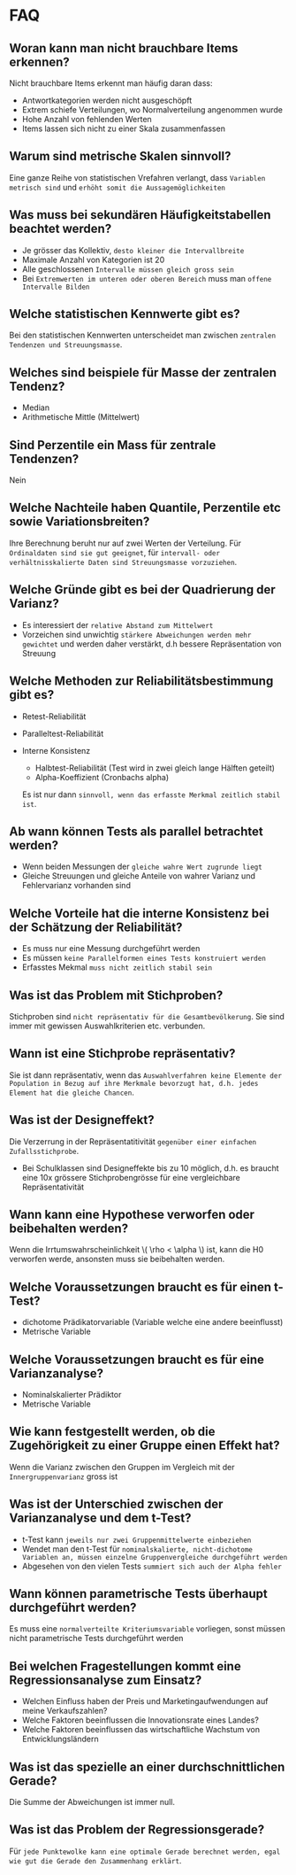 # FAQ

## Woran kann man nicht brauchbare Items erkennen?
Nicht brauchbare Items erkennt man häufig daran dass:
* Antwortkategorien werden nicht ausgeschöpft
* Extrem schiefe Verteilungen, wo Normalverteilung angenommen wurde
* Hohe Anzahl von fehlenden Werten
* Items lassen sich nicht zu einer Skala zusammenfassen

## Warum sind metrische Skalen sinnvoll?
Eine ganze Reihe von statistischen Vrefahren verlangt, dass `Variablen metrisch sind` und `erhöht somit die Aussagemöglichkeiten`

## Was muss bei sekundären Häufigkeitstabellen beachtet werden?
* Je grösser das Kollektiv, `desto kleiner die Intervallbreite`
* Maximale Anzahl von Kategorien ist 20
* Alle geschlossenen `Intervalle müssen gleich gross sein`
* Bei `Extremwerten im unteren oder oberen Bereich` muss man `offene Intervalle Bilden`

## Welche statistischen Kennwerte gibt es?
Bei den statistischen Kennwerten unterscheidet man zwischen `zentralen Tendenzen und Streuungsmasse`.

## Welches sind beispiele für Masse der zentralen Tendenz?
* Median
* Arithmetische Mittle (Mittelwert)

## Sind Perzentile ein Mass für zentrale Tendenzen?
Nein

## Welche Nachteile haben Quantile, Perzentile etc sowie Variationsbreiten?
Ihre Berechnung beruht nur auf zwei Werten der Verteilung. Für `Ordinaldaten sind sie gut geeignet`, für `intervall- oder verhältnisskalierte Daten sind Streuungsmasse vorzuziehen`.

## Welche Gründe gibt es bei der Quadrierung der Varianz?
* Es interessiert der `relative Abstand zum Mittelwert`
* Vorzeichen sind unwichtig `stärkere Abweichungen werden mehr gewichtet` und werden daher verstärkt, d.h bessere Repräsentation von Streuung

## Welche Methoden zur Reliabilitätsbestimmung gibt es?
* Retest-Reliabilität
* Paralleltest-Reliabilität
* Interne Konsistenz
  * Halbtest-Reliabilität (Test wird in zwei gleich lange Hälften geteilt)
  * Alpha-Koeffizient (Cronbachs alpha)

  Es ist nur dann `sinnvoll, wenn das erfasste Merkmal zeitlich stabil ist`.

## Ab wann können Tests als parallel betrachtet werden?
* Wenn beiden Messungen der `gleiche wahre Wert zugrunde liegt`
* Gleiche Streuungen und gleiche Anteile von wahrer Varianz und Fehlervarianz vorhanden sind

## Welche Vorteile hat die interne Konsistenz bei der Schätzung der Reliabilität?
* Es muss nur eine Messung durchgeführt werden
* Es müssen `keine Parallelformen eines Tests konstruiert werden`
* Erfasstes Mekmal `muss nicht zeitlich stabil sein`

## Was ist das Problem mit Stichproben?
Stichproben sind `nicht repräsentativ für die Gesamtbevölkerung`. Sie sind immer mit gewissen Auswahlkriterien etc. verbunden.

## Wann ist eine Stichprobe repräsentativ?
Sie ist dann repräsentativ, wenn das `Auswahlverfahren keine Elemente der Population in Bezug auf ihre Merkmale bevorzugt hat, d.h. jedes Element hat die gleiche Chancen`.

## Was ist der Designeffekt?
Die Verzerrung in der Repräsentatitivität `gegenüber einer einfachen Zufallsstichprobe`.
* Bei Schulklassen sind Designeffekte bis zu 10 möglich, d.h. es braucht eine 10x grössere Stichprobengrösse für eine vergleichbare Repräsentativität

## Wann kann eine Hypothese verworfen oder beibehalten werden?
Wenn die Irrtumswahrscheinlichkeit \\( \rho < \alpha \\) ist, kann die H0 verworfen werde, ansonsten muss sie beibehalten werden.

## Welche Voraussetzungen braucht es für einen t-Test?
* dichotome Prädikatorvariable (Variable welche eine andere beeinflusst)
* Metrische Variable

## Welche Voraussetzungen braucht es für eine Varianzanalyse?
* Nominalskalierter Prädiktor
* Metrische Variable

## Wie kann festgestellt werden, ob die Zugehörigkeit zu einer Gruppe einen Effekt hat?
Wenn die Varianz zwischen den Gruppen im Vergleich mit der `Innergruppenvarianz` gross ist

## Was ist der Unterschied zwischen der Varianzanalyse und dem t-Test?
* t-Test kann `jeweils nur zwei Gruppenmittelwerte einbeziehen`
* Wendet man den t-Test für `nominalskalierte, nicht-dichotome Variablen an, müssen einzelne Gruppenvergleiche durchgeführt werden`
* Abgesehen von den vielen Tests `summiert sich auch der Alpha fehler`

## Wann können parametrische Tests überhaupt durchgeführt werden?
Es muss eine `normalverteilte Kriteriumsvariable` vorliegen, sonst müssen nicht parametrische Tests durchgeführt werden

## Bei welchen Fragestellungen kommt eine Regressionsanalyse zum Einsatz?
* Welchen Einfluss haben der Preis und Marketingaufwendungen auf meine Verkaufszahlen?
* Welche Faktoren beeinflussen die Innovationsrate eines Landes?
* Welche Faktoren beeinflussen das wirtschaftliche Wachstum von Entwicklungsländern

## Was ist das spezielle an einer durchschnittlichen Gerade?
Die Summe der Abweichungen ist immer null.

## Was ist das Problem der Regressionsgerade?
Für `jede Punktewolke kann eine optimale Gerade berechnet werden, egal wie gut die Gerade den Zusammenhang erklärt`.
